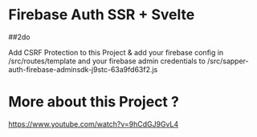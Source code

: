 # Firebase Auth SSR + Svelte 

##2do

Add CSRF Protection to this Project & add your firebase config in /src/routes/template and your firebase admin credentials to /src/sapper-auth-firebase-adminsdk-j9stc-63a9fd63f2.js


# More about this Project ?

https://www.youtube.com/watch?v=9hCdGJ9GvL4